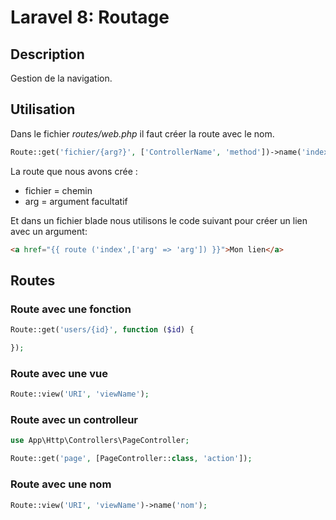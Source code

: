 # Laravel 8: Routage

## Description

Gestion de la navigation.

## Utilisation

Dans le fichier _routes/web.php_ il faut créer la route avec le nom.

```php
Route::get('fichier/{arg?}', ['ControllerName', 'method'])->name('index');
```

La route que nous avons crée :

- fichier = chemin
- arg = argument facultatif

Et dans un fichier blade nous utilisons le code suivant pour créer un lien avec un argument:

```html
<a href="{{ route ('index',['arg' => 'arg']) }}">Mon lien</a>
```

## Routes

### Route avec une fonction

```php
Route::get('users/{id}', function ($id) {

});
```

### Route avec une vue

```php
Route::view('URI', 'viewName');
```

### Route avec un controlleur

```php
use App\Http\Controllers\PageController;

Route::get('page', [PageController::class, 'action']);
```

### Route avec une nom

```php
Route::view('URI', 'viewName')->name('nom');

```
